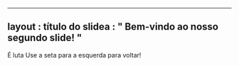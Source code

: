
---
 layout : título do slidea
 : " Bem-vindo ao nosso segundo slide! "
---
É luta
Use a seta para a esquerda para voltar!
